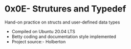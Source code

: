 # 0x0E- Strutures and Typedef

Hand-on practice on structs and user-defined data types

- Compiled on Ubuntu 20.04 LTS
- Betty coding and documentation style implemented
- Project source:- Holberton
